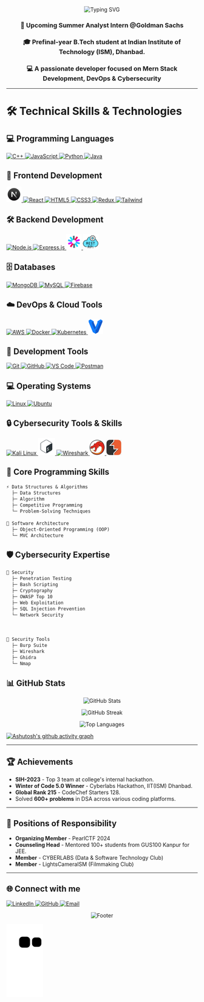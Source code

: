 
<!-- Dark theme optimized header with custom styling -->
<div align="center">
  <img src="https://readme-typing-svg.demolab.com?font=Fira+Code&weight=600&size=28&duration=4000&pause=1000&color=00E7FF&center=true&vCenter=true&random=false&width=535&lines=Hi+%F0%9F%91%8B+I'm+Adarsh+Singh+Parihar;Mern+Stack+Developer;DevOps+Enthusiast" alt="Typing SVG" />
</div>

<!-- Introduction Section -->
<h3 align="center">💼 Upcoming Summer Analyst Intern @Goldman Sachs </h3>
 <h3 align="center">🎓 Prefinal-year B.Tech student at Indian Institute of Technology (ISM), Dhanbad. </h3>
<h3 align="center">💻 A passionate developer focused on Mern Stack Development, DevOps & Cybersecurity</h3>

---

# 🛠️ Technical Skills & Technologies

## 💻 Programming Languages
<p align="left">
<a href="https://www.cplusplus.com/" target="_blank">
<img src="https://skillicons.dev/icons?i=cpp" width="40" height="40" alt="C++"/>
</a>
<a href="https://developer.mozilla.org/en-US/docs/Web/JavaScript">
<img src="https://skillicons.dev/icons?i=js" width="40" height="40" alt="JavaScript"/>
</a>
<a href="https://www.python.org">
<img src="https://skillicons.dev/icons?i=python" width="40" height="40" alt="Python"/>
</a>
<a href="https://www.java.com">
<img src="https://skillicons.dev/icons?i=java" width="40" height="40" alt="Java"/>
</a>
</p>

## 🚀 Frontend Development
<p align="left">
<a href="https://nextjs.org/">
<img src="./src/next.png" width="40" height="40" alt="React"/>
</a>
<a href="https://reactjs.org/">
<img src="https://skillicons.dev/icons?i=react" width="40" height="40" alt="React"/>
</a>
<a href="https://www.w3.org/html/">
<img src="https://skillicons.dev/icons?i=html" width="40" height="40" alt="HTML5"/>
</a>
<a href="https://www.w3schools.com/css/">
<img src="https://skillicons.dev/icons?i=css" width="40" height="40" alt="CSS3"/>
</a>
<a href="https://redux.js.org">
<img src="https://skillicons.dev/icons?i=redux" width="40" height="40" alt="Redux"/>
</a>
<a href="https://tailwindcss.com/">
<img src="https://skillicons.dev/icons?i=tailwind" width="40" height="40" alt="Tailwind"/>
</a>
</p>

## 🛠️ Backend Development
<p align="left">
<a href="https://nodejs.org">
<img src="https://skillicons.dev/icons?i=nodejs" width="40" height="40" alt="Node.js"/>
</a>
<a href="https://expressjs.com">
<img src="https://skillicons.dev/icons?i=express" width="40" height="40" alt="Express.js"/>
</a>
<a href="https://jwt.io/">
<img src="./src/jwt.png" width="40" height="40" alt="JWT"/>
</a>
<a href="https://www.geeksforgeeks.org/rest-api-introduction/">
<img src="./src/rest-api.png" width="40" height="40" alt="Rest API"/>
</a>
</p>

## 🗄️ Databases
<p align="left">
<a href="https://www.mongodb.com/">
<img src="https://skillicons.dev/icons?i=mongodb" width="40" height="40" alt="MongoDB"/>
</a>
<a href="https://www.mysql.com/">
<img src="https://skillicons.dev/icons?i=mysql" width="40" height="40" alt="MySQL"/>
</a>
<a href="https://firebase.google.com/">
<img src="https://skillicons.dev/icons?i=firebase" width="40" height="40" alt="Firebase"/>
</a>
</p>

## ☁️ DevOps & Cloud Tools
<p align="left">
<a href="https://aws.amazon.com">
<img src="https://skillicons.dev/icons?i=aws" width="40" height="40" alt="AWS"/>
</a>
<a href="https://www.docker.com/">
<img src="https://skillicons.dev/icons?i=docker" width="40" height="40" alt="Docker"/>
</a>
<a href="https://kubernetes.io">
<img src="https://skillicons.dev/icons?i=kubernetes" width="40" height="40" alt="Kubernetes"/>
</a>
<a href="https://www.vagrantup.com/">
<img src="./src/vagrant.svg" width="40" height="40" alt="Vagrant"/>
</a>
</p>

## 🔧 Development Tools
<p align="left">
<a href="https://git-scm.com/">
<img src="https://skillicons.dev/icons?i=git" width="40" height="40" alt="Git"/>
</a>
<a href="https://github.com/">
<img src="https://skillicons.dev/icons?i=github" width="40" height="40" alt="GitHub"/>
</a>
<a href="https://code.visualstudio.com/">
<img src="https://skillicons.dev/icons?i=vscode" width="40" height="40" alt="VS Code"/>
</a>
<a href="https://postman.com">
<img src="https://skillicons.dev/icons?i=postman" width="40" height="40" alt="Postman"/>
</a>
</p>

## 💻 Operating Systems
<p align="left">
<a href="https://www.linux.org/">
<img src="https://skillicons.dev/icons?i=linux" width="40" height="40" alt="Linux"/>
</a>
<a href="https://ubuntu.com/">
<img src="https://skillicons.dev/icons?i=ubuntu" width="40" height="40" alt="Ubuntu"/>
</a>
</p>

## 🔒 Cybersecurity Tools & Skills
<p align="left">
<a href="https://www.kali.org/">
<img src="https://skillicons.dev/icons?i=linux" width="40" height="40" alt="Kali Linux"/>
</a>
<a href="https://en.wikipedia.org/wiki/Bash_(Unix_shell)">
<img src="./src/full_colored_dark.svg"height="45" alt="Bash Shell"/>
</a>
<a href="https://www.wireshark.org/">
<img src="https://www.wireshark.org/assets/icons/wireshark-fin@2x.png" width="40" height="40" padding="5" alt="Wireshark" />
</a>
<a href="https://ghidra-sre.org/">
<img src="./src/Ghidra_logo.svg.png" width="40" height="40" alt="Ghidra"/>
</a>
<a href="https://portswigger.net/burp/">
<img src="./src/image.png" width="40" height="40" padding="5" alt="Burp Suite" />
</a>
</p>

## 🧠 Core Programming Skills
```text
⚡ Data Structures & Algorithms
  ├─ Data Structures
  ├─ Algorithm
  ├─ Competitive Programming
  └─ Problem-Solving Techniques

🎯 Software Architecture
  ├─ Object-Oriented Programming (OOP)
  └─ MVC Architecture

```

## 🛡️ Cybersecurity Expertise
```text
🔐 Security
  ├─ Penetration Testing
  ├─ Bash Scripting
  ├─ Cryptography
  ├─ OWASP Top 10
  ├─ Web Exploitation
  ├─ SQL Injection Prevention
  └─ Network Security



🔧 Security Tools
  ├─ Burp Suite
  ├─ Wireshark
  ├─ Ghidra
  └─ Nmap
```

## 📊 GitHub Stats

<!-- GitHub Stats Cards with Dark Theme -->
<p align="center">
<img src="https://github-readme-stats.vercel.app/api?username=adarsh40parihar&show_icons=true&theme=radical&bg_color=0D1117&hide_border=true" alt="GitHub Stats" />
</p>

<p align="center">
<img src="https://github-readme-streak-stats.herokuapp.com/?user=adarsh40parihar&theme=radical&background=0D1117&hide_border=true" alt="GitHub Streak" />
</p>

<p align="center">
<img src="https://github-readme-stats.vercel.app/api/top-langs/?username=adarsh40parihar&layout=compact&theme=radical&bg_color=0D1117&hide_border=true" alt="Top Languages" />
</p>

<!-- GitHub Activity Graph -->
[![Ashutosh's github activity graph](https://github-readme-activity-graph.vercel.app/graph?username=adarsh40parihar&theme=react-dark&hide_border=true)](https://github.com/ashutosh00710/github-readme-activity-graph)


---

## 🏆 Achievements

- **SIH-2023** - Top 3 team at college's internal hackathon.
- **Winter of Code 5.0 Winner** - Cyberlabs Hackathon, IIT(ISM) Dhanbad.
- **Global Rank 215** - CodeChef Starters 128.
- Solved **600+ problems** in DSA across various coding platforms.

---

## 🎯 Positions of Responsibility

- **Organizing Member** - PearlCTF 2024
- **Counseling Head** - Mentored 100+ students from GUS100 Kanpur for JEE.
- **Member** - CYBERLABS (Data & Software Technology Club)
- **Member** - LightsCameraISM (Filmmaking Club)

---


## 🌐 Connect with me
<p align="left">
<a href="https://www.linkedin.com/in/adarsh40parihar/" target="_blank">
<img src="https://skillicons.dev/icons?i=linkedin" alt="LinkedIn" height="40" width="40"/>
</a>
<a href="https://github.com/adarsh40parihar" target="_blank">
<img src="https://skillicons.dev/icons?i=github" alt="GitHub" height="40" width="40"/>
</a>
<a href="mailto:adarshparihar2540@gmail.com">
<img src="https://skillicons.dev/icons?i=gmail" alt="Email" height="40" width="40"/>
</a>
</p>

<!-- Footer -->
<p align="center">
<img src="https://readme-typing-svg.demolab.com?font=Fira+Code&size=18&duration=2000&pause=1000&color=00E7FF&center=true&vCenter=true&random=false&width=435&lines=Thanks+for+visiting!;Let's+connect+and+create+together!" alt="Footer" />
</p>

<!-- Snake -->
<picture>
  <source media="(prefers-color-scheme: dark)" srcset="https://raw.githubusercontent.com/adarsh40parihar/adarsh40parihar/output/github-contribution-grid-snake-dark.svg">
  <source media="(prefers-color-scheme: light)" srcset="https://raw.githubusercontent.com/adarsh40parihar/adarsh40parihar/output/github-contribution-grid-snake.svg">
  <img alt="github contribution grid snake animation" src="https://raw.githubusercontent.com/adarsh40parihar/adarsh40parihar/output/github-contribution-grid-snake.svg">
</picture>
